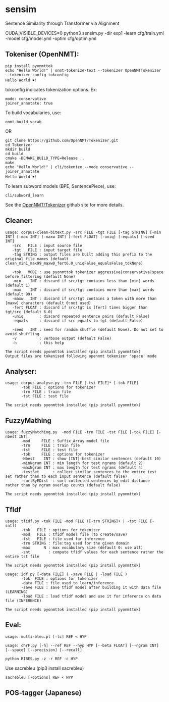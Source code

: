 # sensim

Sentence Similarity through Transformer via Alignment

CUDA_VISIBLE_DEVICES=0 python3 sensim.py -dir exp1 -learn cfg/train.yml -model cfg/model.yml -optim cfg/optim.yml

## Tokeniser (OpenNMT):
```
pip install pyonmttok
echo "Hello World!" | onmt-tokenize-text --tokenizer OpenNMTTokenizer --tokenizer_config tokconfig
Hello World ￭!
```
tokconfig indicates tokenization options. Ex:
```
mode: conservative
joiner_annotate: true
```
To build vocabularies, use: 
```
onmt-build-vocab
```
OR
```
git clone https://github.com/OpenNMT/Tokenizer.git
cd Tokenizer
mkdir build
cd build
cmake -DCMAKE_BUILD_TYPE=Release ..
make
echo "Hello World!" | cli/tokenize --mode conservative --joiner_annotate
Hello World ￭!
```
To learn subword models (BPE, SentencePiece), use: 
```
cli/subword_learn
```

See the [OpenNMT/Tokenizer](https://github.com/OpenNMT/Tokenizer) github site for more details.

## Cleaner:
```
usage: corpus-clean-bitext.py -src FILE -tgt FILE [-tag STRING] [-min INT] [-max INT] [-maxw INT] [-fert FLOAT] [-uniq] [-equals] [-seed INT]
   -src   FILE : input source file
   -tgt   FILE : input target file
   -tag STRING : output files are built adding this prefix to the original file names (default clean_min1_max99_maxw0_fert6.0_uniqFalse_equalsFalse_tokNone)

   -tok   MODE : use pyonmttok tokenizer aggressive|conservative|space before filtering (default None)
   -min    INT : discard if src/tgt contains less than [min] words (default 1)
   -max    INT : discard if src/tgt contains more than [max] words (default 99)
   -maxw   INT : discard if src/tgt contains a token with more than [maxw] characters (default 0:not used)
   -fert FLOAT : discard if src/tgt is [fert] times bigger than tgt/src (default 6.0)
   -uniq       : discard repeated sentence pairs (default False)
   -equals     : discard if src equals to tgt (default False)

   -seed   INT : seed for random shuffle (default None). Do not set to avoid shuffling
   -v          : verbose output (default False)
   -h          : this help

The script needs pyonmttok installed (pip install pyonmttok)
Output files are tokenised following opennmt tokenizer 'space' mode
```

## Analyser:
```
usage: corpus-analyse.py -trn FILE [-tst FILE]* [-tok FILE]
       -tok FILE : options for tokenizer
       -trn FILE : train file
       -tst FILE : test file

The script needs pyonmttok installed (pip install pyonmttok)
```

## FuzzyMathing
```
usage: fuzzyMatching.py  -mod FILE -trn FILE -tst FILE [-tok FILE] [-nbest INT]
       -mod     FILE : Suffix Array model file
       -trn     FILE : train file
       -tst     FILE : test file
       -tok     FILE : options for tokenizer
       -Nbest    INT : show [INT]-best similar sentences (default 10)
       -minNgram INT : min length for test ngrams (default 2)
       -maxNgram INT : max length for test ngrams (default 4)
       -testSet      : collect similar sentences to the entire test set rather than to each input sentence (default false)
       -sortByEDist  : sort collected sentences by edit distance rather than by ngram overlap counts (default false)

The script needs pyonmttok installed (pip install pyonmttok)
```

## TfIdf
```
usage: tfidf.py -tok FILE -mod FILE ([-trn STRING]+ | -tst FILE [-snt])
       -tok   FILE : options for tokenizer
       -mod   FILE : tfidf model file (to create/save)
       -tst   FILE : file used for inference
       -trn STRING : file:tag used for the given domain
       -max      N : max vocabulary size (default 0: use all)
       -snt        : compute tfidf values for each sentence rather the entire tst file

The script needs pyonmttok installed (pip install pyonmttok)
```
```
usage: idf.py [-data FILE] ( -save FILE | -load FILE )
       -tok  FILE : options for tokenizer
       -data FILE : file used to learn/inference
       -save FILE : save tfidf model after building it with data file      (LEARNING)
       -load FILE : load tfidf model and use it for inference on data file (INFERENCE)

The script needs pyonmttok installed (pip install pyonmttok)
```

## Eval:
```
usage: multi-bleu.pl [-lc] REF < HYP
```
```
usage: chrF.py [-h] --ref REF --hyp HYP [--beta FLOAT] [--ngram INT] [--space] [--precision] [--recall]
```
```
python RIBES.py -z -r REF -c HYP
```
Use sacrebleu (pip3 install sacrebleu)
```
sacrebleu [-options] REF < HYP
```


## POS-tagger (Japanese)
